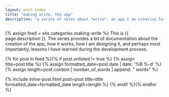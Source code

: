 ```yaml
---
layout: post-index
title: "making write, the app"
description: "a series of notes about *write*, an app I am creating for macOS"
---
```


{% assign feed = site.categories.making-write %}
This is {{ page.description }}. The series provides a bit of documentation about the creation of the app, how it works, how I am designing it, and perhaps most importantly, lessons I have learned during the development process.

{% for post in feed %}{% if post.unlisted != true %}
    {% assign title=post.title %}
    {% assign formatted_date=post.date | date: '%B %-d' %}
    {% assign length=post.content | number_of_words | append: " words" %}

{% include inline-post.html post=post title=title formatted_date=formatted_date length=length %}
{% endif %}{% endfor %}